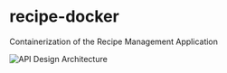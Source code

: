 # recipe-docker
Containerization of the Recipe Management Application

![API Design Architecture](https://github.com/abdulmz/recipe-docker/blob/main/api.png=250x250)
